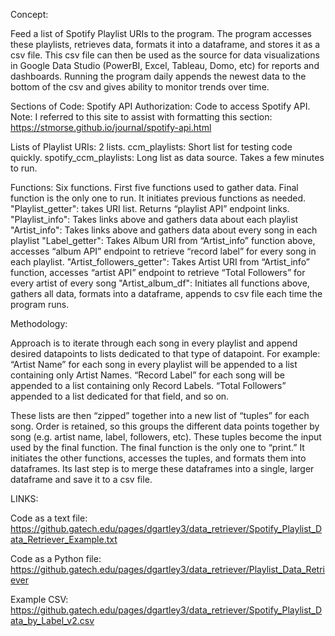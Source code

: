 Concept:

Feed a list of Spotify Playlist URIs to the program. The program accesses these playlists, retrieves data, formats it into a dataframe, and stores it as a csv file. This csv file can then be used as the source for data visualizations in Google Data Studio (PowerBI, Excel, Tableau, Domo, etc) for reports and dashboards. Running the program daily appends the newest data to the bottom of the csv and gives ability to monitor trends over time.

Sections of Code:
Spotify API Authorization: Code to access Spotify API. Note: I referred to this site to assist with formatting this section: https://stmorse.github.io/journal/spotify-api.html

Lists of Playlist URIs: 2 lists.
        ccm_playlists: Short list for testing code quickly.
        spotify_ccm_playlists: Long list as data source. Takes a few minutes to run.

Functions: Six functions.
    First five functions used to gather data.
    Final function is the only one to run. It initiates previous functions as needed.
        "Playlist_getter": takes URI list. Returns “playlist API” endpoint links.
        "Playlist_info": Takes links above and gathers data about each playlist
        "Artist_info": Takes links above and gathers data about every song in each playlist
        "Label_getter": Takes Album URI from “Artist_info” function above, accesses “album API” endpoint to retrieve “record label” for every song in each playlist.
        "Artist_followers_getter": Takes Artist URI from “Artist_info” function, accesses “artist API” endpoint to retrieve “Total Followers” for every artist of every song
        "Artist_album_df": Initiates all functions above, gathers all data, formats into a dataframe, appends to csv file each time the program runs.

Methodology:

Approach is to iterate through each song in every playlist and append desired datapoints to lists dedicated to that type of datapoint. For example: “Artist Name” for each song in every playlist will be appended to a list containing only Artist Names. “Record Label” for each song will be appended to a list containing only Record Labels. “Total Followers” appended to a list dedicated for that field, and so on.

These lists are then “zipped” together into a new list of “tuples” for each song. Order is retained, so this groups the different data points together by song (e.g. artist name, label, followers, etc). These tuples become the input used by the final function.
The final function is the only one to “print.” It initiates the other functions, accesses the tuples, and formats them into dataframes. Its last step is to merge these dataframes into a single, larger dataframe and save it to a csv file.

LINKS:

Code as a text file: https://github.gatech.edu/pages/dgartley3/data_retriever/Spotify_Playlist_Data_Retriever_Example.txt

Code as a Python file: https://github.gatech.edu/pages/dgartley3/data_retriever/Playlist_Data_Retriever

Example CSV: https://github.gatech.edu/pages/dgartley3/data_retriever/Spotify_Playlist_Data_by_Label_v2.csv
